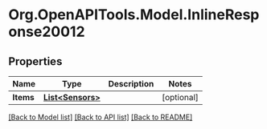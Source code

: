 # Org.OpenAPITools.Model.InlineResponse20012
## Properties

Name | Type | Description | Notes
------------ | ------------- | ------------- | -------------
**Items** | [**List&lt;Sensors&gt;**](Sensors.md) |  | [optional] 

[[Back to Model list]](../README.md#documentation-for-models) [[Back to API list]](../README.md#documentation-for-api-endpoints) [[Back to README]](../README.md)

